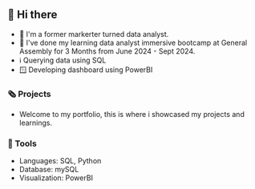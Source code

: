 <h2>👋 Hi there </h2>

* 👀 I'm a former markerter turned data analyst.
* 🌱 I've done my learning data analyst immersive bootcamp at General Assembly for 3 Months from June 2024 - Sept 2024.
* ℹ️ Querying data using SQL
* 🪟 Developing dashboard using PowerBI

<h3> 🗞️ Projects </h3>

* Welcome to my portfolio, this is where i showcased my projects and learnings.

<h3> 🔨 Tools</h3>

* Languages: SQL, Python
* Database: mySQL
* Visualization: PowerBI


  


<!---
chuajustin/chuajustin is a ✨ special ✨ repository because its `README.md` (this file) appears on your GitHub profile.
You can click the Preview link to take a look at your changes.
--->

